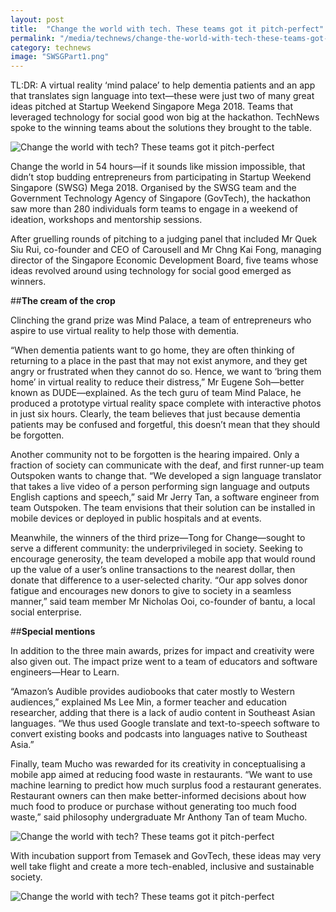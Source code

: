 ```yaml
---
layout: post
title:  "Change the world with tech. These teams got it pitch-perfect"
permalink: "/media/technews/change-the-world-with-tech-these-teams-got-it-pitch-perfect"
category: technews
image: "SWSGPart1.png"
---
```

TL:DR: A virtual reality ‘mind palace’ to help dementia patients and an app that translates sign language into text—these were just two of many great ideas pitched at Startup Weekend Singapore Mega 2018. Teams that leveraged technology for social good won big at the hackathon. TechNews spoke to the winning teams about the solutions they brought to the table. 
 
 ![Change the world with tech? These teams got it pitch-perfect]({{site.baseurl}}/images/technews/SWSGPart1.png)
 
Change the world in 54 hours—if it sounds like mission impossible, that didn’t stop budding entrepreneurs from participating in Startup Weekend Singapore (SWSG) Mega 2018. Organised by the SWSG team and the Government Technology Agency of Singapore (GovTech), the hackathon saw more than 280 individuals form teams to engage in a weekend of ideation, workshops and mentorship sessions.

After gruelling rounds of pitching to a judging panel that included Mr Quek Siu Rui, co-founder and CEO of Carousell and Mr Chng Kai Fong, managing director of the Singapore Economic Development Board, five teams whose ideas revolved around using technology for social good emerged as winners.

##**The cream of the crop**

Clinching the grand prize was Mind Palace, a team of entrepreneurs who aspire to use virtual reality to help those with dementia.

“When dementia patients want to go home, they are often thinking of returning to a place in the past that may not exist anymore, and they get angry or frustrated when they cannot do so. Hence, we want to ‘bring them home’ in virtual reality to reduce their distress,” Mr Eugene Soh—better known as DUDE—explained. As the tech guru of team Mind Palace, he produced a prototype virtual reality space complete with interactive photos in just six hours. Clearly, the team believes that just because dementia patients may be confused and forgetful, this doesn’t mean that they should be forgotten.

Another community not to be forgotten is the hearing impaired. Only a fraction of society can communicate with the deaf, and first runner-up team Outspoken wants to change that. “We developed a sign language translator that takes a live video of a person performing sign language and outputs English captions and speech,” said Mr Jerry Tan, a software engineer from team Outspoken. The team envisions that their solution can be installed in mobile devices or deployed in public hospitals and at events.

Meanwhile, the winners of the third prize—Tong for Change—sought to serve a different community: the underprivileged in society. Seeking to encourage generosity, the team developed a mobile app that would round up the value of a user’s online transactions to the nearest dollar, then donate that difference to a user-selected charity. “Our app solves donor fatigue and encourages new donors to give to society in a seamless manner,” said team member Mr Nicholas Ooi, co-founder of bantu, a local social enterprise. 

##**Special mentions**

In addition to the three main awards, prizes for impact and creativity were also given out. The impact prize went to a team of educators and software engineers—Hear to Learn. 

“Amazon’s Audible provides audiobooks that cater mostly to Western audiences,” explained Ms Lee Min, a former teacher and education researcher, adding that there is a lack of audio content in Southeast Asian languages. “We thus used Google translate and text-to-speech software to convert existing books and podcasts into languages native to Southeast Asia.”

Finally, team Mucho was rewarded for its creativity in conceptualising a mobile app aimed at reducing food waste in restaurants. “We want to use machine learning to predict how much surplus food a restaurant generates. Restaurant owners can then make better-informed decisions about how much food to produce or purchase without generating too much food waste,” said philosophy undergraduate Mr Anthony Tan of team Mucho.

 ![Change the world with tech? These teams got it pitch-perfect]({{site.baseurl}}/images/technews/SWSGPart2.png)
 
With incubation support from Temasek and GovTech, these ideas may very well take flight and create a more tech-enabled, inclusive and sustainable society. 

 ![Change the world with tech? These teams got it pitch-perfect]({{site.baseurl}}/images/technews/SWSGPart3.png)
